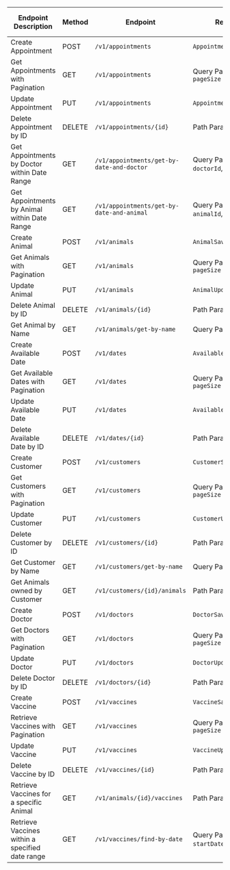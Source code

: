 | Endpoint Description                            | Method | Endpoint                                  | Request Body                                | Response                                            | HTTP Response Status |
|-------------------------------------------------|--------|-------------------------------------------|---------------------------------------------|-----------------------------------------------------|----------------------|
| Create Appointment                              | POST   | `/v1/appointments`                        | `AppointmentSaveRequest`                    | `ResultData<AppointmentResponse>`                   | 201 Created          |
| Get Appointments with Pagination                | GET    | `/v1/appointments`                        | Query Parameters: `page`, `pageSize`        | `ResultData<CursorResponse<AppointmentResponse>>`   | 200 OK               |
| Update Appointment                              | PUT    | `/v1/appointments`                        | `AppointmentUpdateRequest`                  | `ResultData<AppointmentResponse>`                   | 200 OK               |
| Delete Appointment by ID                        | DELETE | `/v1/appointments/{id}`                   | Path Parameter: `id`                        | `Result`                                            | 200 OK               |
| Get Appointments by Doctor within Date Range    | GET    | `/v1/appointments/get-by-date-and-doctor` | Query Parameters: `doctorId`, `date`        | `ResultData<List<AppointmentResponse>>`             | 200 OK               |
| Get Appointments by Animal within Date Range    | GET    | `/v1/appointments/get-by-date-and-animal` | Query Parameters: `animalId`, `date`        | `ResultData<List<AppointmentResponse>>`             | 200 OK               |
| Create Animal                                   | POST   | `/v1/animals`                             | `AnimalSaveRequest`                         | `ResultData<AnimalResponse>`                        | 201 Created          |
| Get Animals with Pagination                     | GET    | `/v1/animals`                             | Query Parameters: `page`, `pageSize`        | `ResultData<CursorResponse<AnimalResponse>>`        | 200 OK               |
| Update Animal                                   | PUT    | `/v1/animals`                             | `AnimalUpdateRequest`                       | `ResultData<AnimalResponse>`                        | 200 OK               |
| Delete Animal by ID                             | DELETE | `/v1/animals/{id}`                        | Path Parameter: `id`                        | `Result`                                            | 200 OK               |
| Get Animal by Name                              | GET    | `/v1/animals/get-by-name`                 | Query Parameter: `name`                     | `ResultData<AnimalResponse>`                        | 200 OK               |  
| Create Available Date                           | POST   | `/v1/dates`                               | `AvailableDateSaveRequest`                  | `ResultData<AvailableDateResponse>`                 | 201 Created          |
| Get Available Dates with Pagination             | GET    | `/v1/dates`                               | Query Parameters: `page`, `pageSize`        | `ResultData<CursorResponse<AvailableDateResponse>>` | 200 OK               |
| Update Available Date                           | PUT    | `/v1/dates`                               | `AvailableDateUpdateRequest`                | `ResultData<AvailableDateResponse>`                 | 200 OK               |
| Delete Available Date by ID                     | DELETE | `/v1/dates/{id}`                          | Path Parameter: `id`                        | `Result`                                            | 200 OK               |
| Create Customer                                 | POST   | `/v1/customers`                           | `CustomerSaveRequest`                       | `ResultData<CustomerResponse>`                      | 201 Created          |
| Get Customers with Pagination                   | GET    | `/v1/customers`                           | Query Parameters: `page`, `pageSize`        | `ResultData<CursorResponse<CustomerResponse>>`      | 200 OK               |
| Update Customer                                 | PUT    | `/v1/customers`                           | `CustomerUpdateRequest`                     | `ResultData<CustomerResponse>`                      | 200 OK               |
| Delete Customer by ID                           | DELETE | `/v1/customers/{id}`                      | Path Parameter: `id`                        | `Result`                                            | 200 OK               |
| Get Customer by Name                            | GET    | `/v1/customers/get-by-name`               | Query Parameter: `name`                     | `ResultData<CustomerResponse>`                      | 200 OK               |
| Get Animals owned by Customer                   | GET    | `/v1/customers/{id}/animals`              | Path Parameter: `id`                        | `ResultData<List<AnimalResponse>>`                  | 200 OK               |
| Create Doctor                                   | POST   | `/v1/doctors`                             | `DoctorSaveRequest`                         | `ResultData<DoctorResponse>`                        | 201 Created          |
| Get Doctors with Pagination                     | GET    | `/v1/doctors`                             | Query Parameters: `page`, `pageSize`        | `ResultData<CursorResponse<DoctorResponse>>`        | 200 OK               |
| Update Doctor                                   | PUT    | `/v1/doctors`                             | `DoctorUpdateRequest`                       | `ResultData<DoctorResponse>`                        | 200 OK               |
| Delete Doctor by ID                             | DELETE | `/v1/doctors/{id}`                        | Path Parameter: `id`                        | `Result`                                            | 200 OK               |
| Create Vaccine                                  | POST   | `/v1/vaccines`                            | `VaccineSaveRequest`                        | `ResultData<VaccineResponse>`                       | 201 Created          |
| Retrieve Vaccines with Pagination               | GET    | `/v1/vaccines`                            | Query Parameters: `page`, `pageSize`        | `ResultData<CursorResponse<VaccineResponse>>`       | 200 OK               |
| Update Vaccine                                  | PUT    | `/v1/vaccines`                            | `VaccineUpdateRequest`                      | `ResultData<VaccineResponse>`                       | 200 OK               |
| Delete Vaccine by ID                            | DELETE | `/v1/vaccines/{id}`                       | Path Parameter: `id`                        | `Result`                                            | 200 OK               |
| Retrieve Vaccines for a specific Animal         | GET    | `/v1/animals/{id}/vaccines`               | Path Parameter: `id`                        | `ResultData<List<VaccineResponse>>`                 | 200 OK               |
| Retrieve Vaccines within a specified date range | GET    | `/v1/vaccines/find-by-date`               | Query Parameters: `startDate`, `finishDate` | `ResultDate<List<VaccineResponse>>`                 | 200 OK               |
